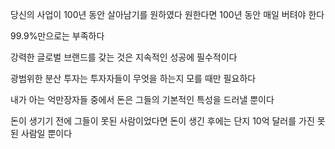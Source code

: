 당신의 사업이 100년 동안 살아남기를 원하였다 원한다면 100년 동안 매일 버텨야 한다

99.9%만으로는 부족하다

강력한 글로벌 브랜드를 갖는 것은 지속적인 성공에 필수적이다

광범위한 분산 투자는 투자자들이 무엇을 하는지 모를 때만 필요하다

내가 아는 억만장자들 중에서 돈은 그들의 기본적인 특성을 드러낼 뿐이다

돈이 생기기 전에 그들이 못된 사람이었다면 돈이 생긴 후에는 단지 10억 달러를 가진 못된 사람일 뿐이다

